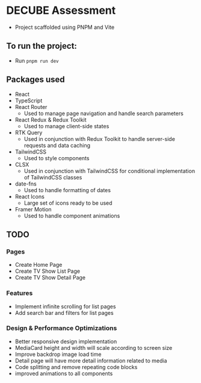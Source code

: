 # DECUBE Assessment

- Project scaffolded using PNPM and Vite

## To run the project:

- Run `pnpm run dev`

## Packages used

- React
- TypeScript
- React Router
  - Used to manage page navigation and handle search parameters
- React Redux & Redux Toolkit
  - Used to manage client-side states
- RTK Query
  - Used in conjunction with Redux Toolkit to handle server-side requests and data caching
- TailwindCSS
  - Used to style components
- CLSX
  - Used in conjunction with TailwindCSS for conditional implementation of TailwindCSS classes
- date-fns
  - Used to handle formatting of dates
- React Icons
  - Large set of icons ready to be used
- Framer Motion
  - Used to handle component animations

## TODO

### Pages

- Create Home Page
- Create TV Show List Page
- Create TV Show Detail Page

### Features

- Implement infinite scrolling for list pages
- Add search bar and filters for list pages

### Design & Performance Optimizations

- Better responsive design implementation
- MediaCard height and width will scale according to screen size
- Improve backdrop image load time
- Detail page will have more detail information related to media
- Code splitting and remove repeating code blocks
- improved animations to all components
